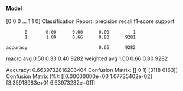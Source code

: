 #### Model
[0 0 0 ... 1 1 0]
Classification Report:
              precision    recall  f1-score   support

           0       0.00      0.00      0.00         1
           1       1.00      0.66      0.80      9281

    accuracy                           0.66      9282
   macro avg       0.50      0.33      0.40      9282
weighted avg       1.00      0.66      0.80      9282

Accuracy: 0.6639732816203404
Confusion Matrix:
[[   0    1]
 [3118 6163]]
Confusion Matrix (%):
[[0.00000000e+00 1.07735402e-02]
 [3.35918983e+01 6.63973282e+01]]
